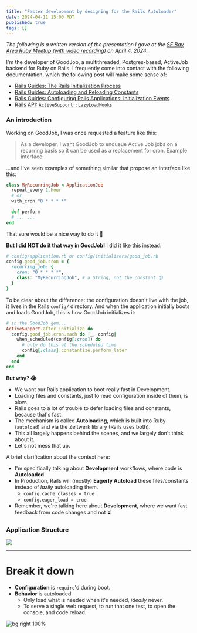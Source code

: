 ```yaml
---
title: "Faster development by designing for the Rails Autoloader"
date: 2024-04-11 15:00 PDT
published: true
tags: []
---
```


_The following is a written version of the presentation I gave at the [SF Bay Area Ruby Meetup (with video recording)](https://island94.org/2024/04/a-ruby-meetup-and-3-podcasts) on April 4, 2024._

I'm the developer of GoodJob, a multithreaded, Postgres-based, ActiveJob backend for Ruby on Rails. I frequently come into contact with the following documentation, which the following post will make some sense of:

- [Rails Guides: The Rails Initialization Process](https://guides.rubyonrails.org/initialization.html)
- [Rails Guides: Autoloading and Reloading Constants](https://guides.rubyonrails.org/autoloading_and_reloading_constants.html)
- [Rails Guides: Configuring Rails Applications: Initialization Events](https://guides.rubyonrails.org/configuring.html#initialization-events)
- [Rails API: `ActiveSupport::LazyLoadHooks`](https://edgeapi.rubyonrails.org/classes/ActiveSupport/LazyLoadHooks.html)

### An introduction

Working on GoodJob, I was once requested a feature like this:

> As a developer, I want GoodJob to enqueue Active Job jobs on a recurring basis so it can be used as a replacement for cron. Example interface:

...and I've seen examples of something similar that propose an interface like this:

```ruby
class MyRecurringJob < ApplicationJob
  repeat_every 1.hour
  # or
  with_cron "0 * * * *"

  def perform
  # ... ...
end
```

That sure would be a nice way to do it 💅

**But I did NOT do it that way in GoodJob!** I did it like this instead:

```ruby
# config/application.rb or config/initializers/good_job.rb
config.good_job.cron = {
  recurring_job: {
    cron: "0 * * * *",
    class: "MyRecurringJob", # a String, not the constant 😰
  }
}
```

To be clear about the difference: the configuration doesn't live with the job, it lives in the Rails `config/` directory. And when the application initially boots and loads GoodJob, this is how GoodJob initializes it:

```ruby
# in the GoodJob gem...
ActiveSupport.after_initialize do
  config.good_job.cron.each do |_, config|
    when_scheduled(config[:cron]) do
      # only do this at the scheduled time
      config[:class].constantize.perform_later
    end
  end
end
```
**But why? 😭**

- We want our Rails application to boot really fast in Development.
- Loading files and constants, just to read configuration inside of them, is slow.
- Rails goes to a lot of trouble to defer loading files and constants, because that's fast.
- The mechanism is called **Autoloading**, which is built into Ruby (`autoload`) and via the Zeitwerk library (Rails uses both).
- This all largely happens behind the scenes, and we largely don't think about it.
- Let's not mess that up.

A brief clarification about the context here:


-  I'm specifically talking about **Development** workflows, where code is **Autoloaded**
- In Production, Rails will (mostly) **Eagerly Autoload** these files/constants instead of _lazily_ autoloading them.
    - `config.cache_classes = true`
    - `config.eager_load = true`
- Remember, we're talking here about **Development**, where we want fast feedback from code changes and not ⏳

### Application Structure

![](/uploads/2024/autoloading/config-behavior.svg)

---

# Break it down

- **Configuration** is `require`'d during boot.
- **Behavior** is autoloaded
    - Only load what is needed when it's needed, _ideally_ never.
    - To serve a single web request, to run that one test, to open the console, and code reload.

![bg right 100%](images/config-behavior.svg)
